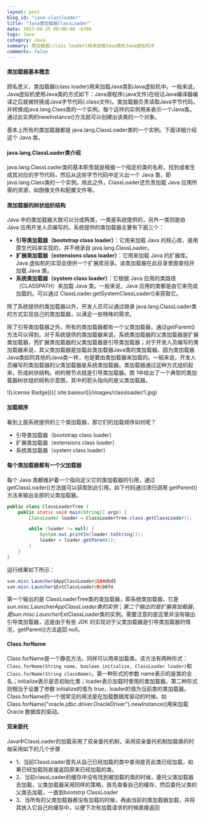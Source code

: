 ```yaml
---
layout: post
blog_id: "java-classloader"
title: "Java类加载器ClassLoader"
date: 2017-09-25 00:00:00 -0700
tags: Java
category: Java
summary: 类加载器(class loader)用来加载Java类到Java虚拟机中
comments: false
---
```


#### 类加载器基本概念

顾名思义，类加载器(class loader)用来加载Java类到Java虚拟机中。一般来说，Java虚拟机使用Java类的方式如下：Java源程序(.java文件)在经过Java编译器编译之后就被转换成Java字节代码(.class文件)。类加载器负责读取Java字节代码，并转换成java.lang.Class类的一个实例。每个这样的实例用来表示一个Java类。通过此实例的newInstance()方法就可以创建出该类的一个对象。

基本上所有的类加载器都是 java.lang.ClassLoader类的一个实例。下面详细介绍这个 Java 类。

#### java.lang.ClassLoader类介绍

java.lang.ClassLoader类的基本职责就是根据一个指定的类的名称，找到或者生成其对应的字节代码，然后从这些字节代码中定义出一个 Java 类，即 java.lang.Class类的一个实例。除此之外，ClassLoader还负责加载 Java 应用所需的资源，如图像文件和配置文件等。

#### 类加载器的树状组织结构

Java 中的类加载器大致可以分成两类，一类是系统提供的，另外一类则是由 Java 应用开发人员编写的。系统提供的类加载器主要有下面三个：

+ **引导类加载器（bootstrap class loader）**：它用来加载 Java 的核心库，是用原生代码来实现的，并不继承自 java.lang.ClassLoader。
+ **扩展类加载器（extensions class loader）**：它用来加载 Java 的扩展库。Java 虚拟机的实现会提供一个扩展库目录。该类加载器在此目录里面查找并加载 Java 类。
+ **系统类加载器（system class loader）**：它根据 Java 应用的类路径（CLASSPATH）来加载 Java 类。一般来说，Java 应用的类都是由它来完成加载的。可以通过 ClassLoader.getSystemClassLoader()来获取它。

除了系统提供的类加载器以外，开发人员可以通过继承 java.lang.ClassLoader类的方式实现自己的类加载器，以满足一些特殊的需求。

除了引导类加载器之外，所有的类加载器都有一个父类加载器，通过getParent()方法可以得到。对于系统提供的类加载器来说，系统类加载器的父类加载器是扩展类加载器，而扩展类加载器的父类加载器是引导类加载器；对于开发人员编写的类加载器来说，其父类加载器是加载此类加载器Java类的类加载器。因为类加载器Java类如同其他的Java类一样，也是要由类加载器来加载的。一般来说，开发人员编写的类加载器的父类加载器是系统类加载器。类加载器通过这种方式组织起来，形成树状结构。树的根节点就是引导类加载器。图 1中给出了一个典型的类加载器树状组织结构示意图，其中的箭头指向的是父类加载器。

![License Badge]({{ site.baseurl}}/images/classloader/1.jpg)

#### 加载顺序

看到上面系统提供的三个类加载器，那它们的加载顺序如何呢？

+ 引导类加载器（bootstrap class loader）
+ 扩展类加载器（extensions class loader）
+ 系统类加载器（system class loader）

#### 每个类加载器都有一个父加载器

每个 Java 类都维护着一个指向定义它的类加载器的引用，通过 getClassLoader()方法就可以获取到此引用。如下代码通过递归调用 getParent()方法来输出全部的父类加载器。

```java
public class ClassLoaderTree {
    public static void main(String[] args) {
        ClassLoader loader = ClassLoaderTree.class.getClassLoader();

        while (loader != null) {
            System.out.println(loader.toString());
            loader = loader.getParent();
        }
    }
}
```

运行结果如下所示：

```java
sun.misc.Launcher$AppClassLoader@164dbd5
sun.misc.Launcher$ExtClassLoader@9cb0f4
```

第一个输出的是 ClassLoaderTree类的类加载器，即系统类加载器。它是 sun.misc.Launcher$AppClassLoader类的实例；第二个输出的是扩展类加载器，是 sun.misc.Launcher$ExtClassLoader类的实例。需要注意的是这里并没有输出引导类加载器，这是由于有些 JDK 的实现对于父类加载器是引导类加载器的情况，getParent()方法返回 null。

#### Class.forName

Class.forName是一个静态方法，同样可以用来加载类。该方法有两种形式：`Class.forName(String name, boolean initialize, ClassLoader loader)`和 `Class.forName(String className)`。第一种形式的参数 name表示的是类的全名；initialize表示是否初始化类；loader表示加载时使用的类加载器。第二种形式则相当于设置了参数 initialize的值为 true，loader的值为当前类的类加载器。Class.forName的一个很常见的用法是在加载数据库驱动的时候。如 Class.forName("oracle.jdbc.driver.OracleDriver").newInstance()用来加载 Oracle 数据库的驱动。

#### 双亲委托

Java中ClassLoader的加载采用了双亲委托机制，采用双亲委托机制加载类的时候采用如下的几个步骤

+ 1、当前ClassLoader首先从自己已经加载的类中查询是否此类已经加载，如果已经加载则直接返回原来已经加载的类。
+ 2、当前classLoader的缓存中没有找到被加载的类的时候，委托父类加载器去加载，父类加载器采用同样的策略，首先查看自己的缓存，然后委托父类的父类去加载，一直到bootstrp ClassLoader
+ 3、当所有的父类加载器都没有加载的时候，再由当前的类加载器加载，并将其放入它自己的缓存中，以便下次有加载请求的时候直接返回